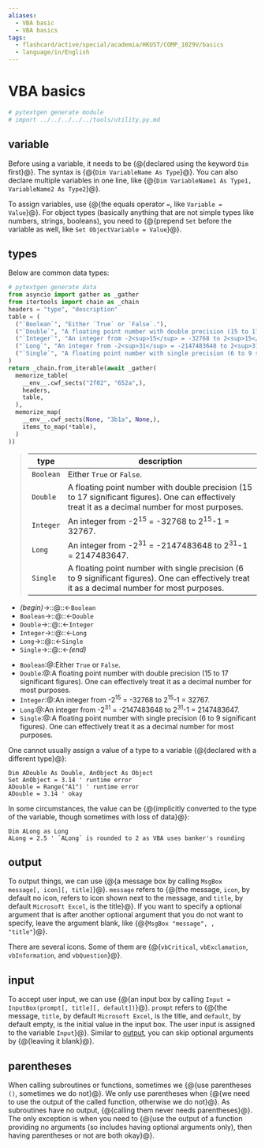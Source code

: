 ```yaml
---
aliases:
  - VBA basic
  - VBA basics
tags:
  - flashcard/active/special/academia/HKUST/COMP_1029V/basics
  - language/in/English
---
```


# VBA basics

```Python
# pytextgen generate module
# import ../../../../../tools/utility.py.md
```

## variable

Before using a variable, it needs to be {@{declared using the keyword `Dim` first}@}. The syntax is {@{`Dim VariableName As Type`}@}. You can also declare multiple variables in one line, like {@{`Dim VariableName1 As Type1, VariableName2 As Type2`}@}. <!--SR:!2025-01-19,271,330!2027-01-18,820,330!2026-06-22,651,330-->

To assign variables, use {@{the equals operator `=`, like `Variable = Value`}@}. For object types (basically anything that are not simple types like numbers, strings, booleans), you need to {@{prepend `Set` before the variable as well, like `Set ObjectVariable = Value`}@}. <!--SR:!2025-02-22,295,330!2025-12-29,476,310-->

## types

Below are common data types:

```Python
# pytextgen generate data
from asyncio import gather as _gather
from itertools import chain as _chain
headers = "type", "description"
table = (
  ("`Boolean`", "Either `True` or `False`."),
  ("`Double`", "A floating point number with double precision (15 to 17 significant figures). One can effectively treat it as a decimal number for most purposes.",),
  ("`Integer`", "An integer from -2<sup>15</sup> = -32768 to 2<sup>15</sup>-1 = 32767.",),
  ("`Long`", "An integer from -2<sup>31</sup> = -2147483648 to 2<sup>31</sup>-1 = 2147483647.",),
  ("`Single`", "A floating point number with single precision (6 to 9 significant figures). One can effectively treat it as a decimal number for most purposes.",),
)
return _chain.from_iterable(await _gather(
  memorize_table(
    __env__.cwf_sects("2f02", "652a",),
    headers,
    table,
  ),
  memorize_map(
    __env__.cwf_sects(None, "3b1a", None,),
    items_to_map(*table),
  )
))
```

<!--pytextgen generate section="2f02"--><!-- The following content is generated at 2024-03-07T00:04:17.315438+08:00. Any edits will be overridden! -->

> | type | description |
> |-|-|
> | `Boolean` | Either `True` or `False`. |
> | `Double` | A floating point number with double precision (15 to 17 significant figures). One can effectively treat it as a decimal number for most purposes. |
> | `Integer` | An integer from -2<sup>15</sup> = -32768 to 2<sup>15</sup>-1 = 32767. |
> | `Long` | An integer from -2<sup>31</sup> = -2147483648 to 2<sup>31</sup>-1 = 2147483647. |
> | `Single` | A floating point number with single precision (6 to 9 significant figures). One can effectively treat it as a decimal number for most purposes. |

<!--/pytextgen-->

<!--pytextgen generate section="652a"--><!-- The following content is generated at 2024-03-07T00:04:17.291438+08:00. Any edits will be overridden! -->

- _(begin)_→::@::←`Boolean` <!--SR:!2025-04-08,334,345!2028-02-28,1156,350-->
- `Boolean`→::@::←`Double` <!--SR:!2025-01-19,272,330!2025-02-24,300,330-->
- `Double`→::@::←`Integer` <!--SR:!2026-05-07,567,330!2027-03-14,856,330-->
- `Integer`→::@::←`Long` <!--SR:!2025-07-31,359,290!2027-11-05,1045,345-->
- `Long`→::@::←`Single` <!--SR:!2025-08-03,313,305!2027-11-02,1043,345-->
- `Single`→::@::←_(end)_ <!--SR:!2028-02-23,1152,350!2025-02-25,299,330-->

<!--/pytextgen-->

<!--pytextgen generate section="3b1a"--><!-- The following content is generated at 2024-03-07T00:04:17.302448+08:00. Any edits will be overridden! -->

- `Boolean`:@:Either `True` or `False`. <!--SR:!2025-01-17,270,330-->
- `Double`:@:A floating point number with double precision (15 to 17 significant figures). One can effectively treat it as a decimal number for most purposes. <!--SR:!2026-12-22,796,330-->
- `Integer`:@:An integer from -2<sup>15</sup> = -32768 to 2<sup>15</sup>-1 = 32767. <!--SR:!2025-03-28,326,345-->
- `Long`:@:An integer from -2<sup>31</sup> = -2147483648 to 2<sup>31</sup>-1 = 2147483647. <!--SR:!2026-11-23,766,330-->
- `Single`:@:A floating point number with single precision (6 to 9 significant figures). One can effectively treat it as a decimal number for most purposes. <!--SR:!2026-11-15,698,310-->

<!--/pytextgen-->

One cannot usually assign a value of a type to a variable {@{declared with a different type}@}: <!--SR:!2027-02-17,835,330-->

```VB
Dim ADouble As Double, AnObject As Object
Set AnObject = 3.14 ' runtime error
ADouble = Range("A1") ' runtime error
ADouble = 3.14 ' okay
```

In some circumstances, the value can be {@{implicitly converted to the type of the variable, though sometimes with loss of data}@}: <!--SR:!2027-12-17,1077,345-->

```VB
Dim ALong as Long
ALong = 2.5 ' `ALong` is rounded to 2 as VBA uses banker's rounding
```

## output

To output things, we can use {@{a message box by calling `MsgBox message[, icon][, title]`}@}. `message` refers to {@{the message, `icon`, by default no icon, refers to icon shown next to the message, and `title`, by default `Microsoft Excel`, is the title}@}. If you want to specify a optional argument that is after another optional argument that you do not want to specify, leave the argument blank, like {@{`MsgBox "message", , "title"`}@}. <!--SR:!2027-02-28,786,325!2025-09-29,408,305!2027-06-16,881,330-->

There are several icons. Some of them are {@{`vbCritical`, `vbExclamation`, `vbInformation`, and `vbQuestion`}@}. <!--SR:!2025-10-04,381,265-->

## input

To accept user input, we can use {@{an input box by calling `Input = InputBox(prompt[, title][, default])`}@}. `prompt` refers to {@{the message, `title`, by default `Microsoft Excel`, is the title, and `default`, by default empty, is the initial value in the input box. The user input is assigned to the variable `Input`}@}. Similar to [output](#output), you can skip optional arguments by {@{leaving it blank}@}. <!--SR:!2027-04-25,854,310!2028-01-13,1099,345!2027-06-25,962,350-->

## parentheses

When calling subroutines or functions, sometimes we {@{use parentheses `()`, sometimes we do not}@}. We only use parentheses when {@{we need to use the output of the called function, otherwise we do not}@}. As subroutines have no output, {@{calling them never needs parentheses}@}. The only exception is when you need to {@{use the output of a function providing no arguments (so includes having optional arguments only), then having parentheses or not are both okay}@}. <!--SR:!2026-09-20,720,330!2026-06-26,655,330!2026-01-02,479,310!2026-01-18,481,305-->

